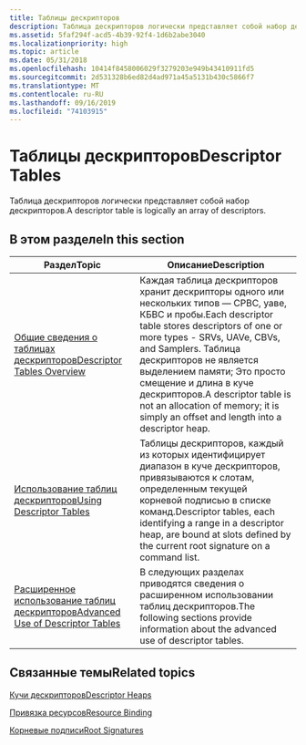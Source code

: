 ```yaml
---
title: Таблицы дескрипторов
description: Таблица дескрипторов логически представляет собой набор дескрипторов.
ms.assetid: 5faf294f-acd5-4b39-92f4-1d6b2abe3040
ms.localizationpriority: high
ms.topic: article
ms.date: 05/31/2018
ms.openlocfilehash: 10414f8458006029f3279203e949b43410911fd5
ms.sourcegitcommit: 2d531328b6ed82d4ad971a45a5131b430c5866f7
ms.translationtype: MT
ms.contentlocale: ru-RU
ms.lasthandoff: 09/16/2019
ms.locfileid: "74103915"
---
```

# <a name="descriptor-tables"></a><span data-ttu-id="385c3-103">Таблицы дескрипторов</span><span class="sxs-lookup"><span data-stu-id="385c3-103">Descriptor Tables</span></span>

<span data-ttu-id="385c3-104">Таблица дескрипторов логически представляет собой набор дескрипторов.</span><span class="sxs-lookup"><span data-stu-id="385c3-104">A descriptor table is logically an array of descriptors.</span></span>

## <a name="in-this-section"></a><span data-ttu-id="385c3-105">В этом разделе</span><span class="sxs-lookup"><span data-stu-id="385c3-105">In this section</span></span>



| <span data-ttu-id="385c3-106">Раздел</span><span class="sxs-lookup"><span data-stu-id="385c3-106">Topic</span></span>                                                                                 | <span data-ttu-id="385c3-107">Описание</span><span class="sxs-lookup"><span data-stu-id="385c3-107">Description</span></span>                                                                                                                                                                                                             |
|---------------------------------------------------------------------------------------|-------------------------------------------------------------------------------------------------------------------------------------------------------------------------------------------------------------------------|
| [<span data-ttu-id="385c3-108">Общие сведения о таблицах дескрипторов</span><span class="sxs-lookup"><span data-stu-id="385c3-108">Descriptor Tables Overview</span></span>](descriptor-tables-overview.md)<br/>               | <span data-ttu-id="385c3-109">Каждая таблица дескрипторов хранит дескрипторы одного или нескольких типов — СРВС, уаве, КБВС и пробы.</span><span class="sxs-lookup"><span data-stu-id="385c3-109">Each descriptor table stores descriptors of one or more types - SRVs, UAVe, CBVs, and Samplers.</span></span> <span data-ttu-id="385c3-110">Таблица дескрипторов не является выделением памяти; Это просто смещение и длина в куче дескрипторов.</span><span class="sxs-lookup"><span data-stu-id="385c3-110">A descriptor table is not an allocation of memory; it is simply an offset and length into a descriptor heap.</span></span><br/> |
| [<span data-ttu-id="385c3-111">Использование таблиц дескрипторов</span><span class="sxs-lookup"><span data-stu-id="385c3-111">Using Descriptor Tables</span></span>](using-descriptor-tables.md)<br/>                     | <span data-ttu-id="385c3-112">Таблицы дескрипторов, каждый из которых идентифицирует диапазон в куче дескрипторов, привязываются к слотам, определенным текущей корневой подписью в списке команд.</span><span class="sxs-lookup"><span data-stu-id="385c3-112">Descriptor tables, each identifying a range in a descriptor heap, are bound at slots defined by the current root signature on a command list.</span></span> <br/>                                                               |
| [<span data-ttu-id="385c3-113">Расширенное использование таблиц дескрипторов</span><span class="sxs-lookup"><span data-stu-id="385c3-113">Advanced Use of Descriptor Tables</span></span>](advanced-use-of-descriptor-tables.md)<br/> | <span data-ttu-id="385c3-114">В следующих разделах приводятся сведения о расширенном использовании таблиц дескрипторов.</span><span class="sxs-lookup"><span data-stu-id="385c3-114">The following sections provide information about the advanced use of descriptor tables.</span></span><br/>                                                                                                                      |



 

## <a name="related-topics"></a><span data-ttu-id="385c3-115">Связанные темы</span><span class="sxs-lookup"><span data-stu-id="385c3-115">Related topics</span></span>

<dl> <dt>

[<span data-ttu-id="385c3-116">Кучи дескрипторов</span><span class="sxs-lookup"><span data-stu-id="385c3-116">Descriptor Heaps</span></span>](descriptor-heaps.md)
</dt> <dt>

[<span data-ttu-id="385c3-117">Привязка ресурсов</span><span class="sxs-lookup"><span data-stu-id="385c3-117">Resource Binding</span></span>](resource-binding.md)
</dt> <dt>

[<span data-ttu-id="385c3-118">Корневые подписи</span><span class="sxs-lookup"><span data-stu-id="385c3-118">Root Signatures</span></span>](root-signatures.md)
</dt> </dl>

 

 





